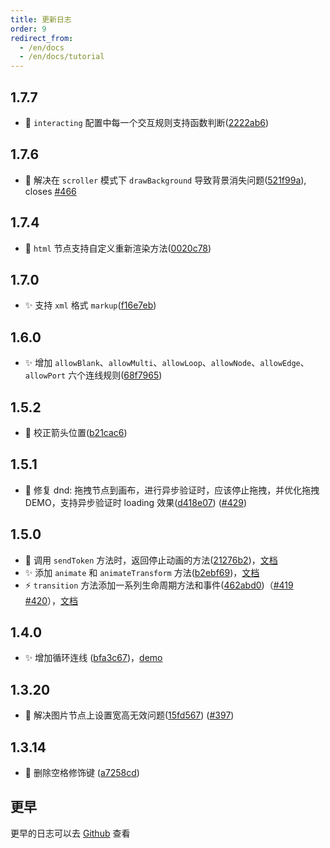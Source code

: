 ```yaml
---
title: 更新日志
order: 9
redirect_from:
  - /en/docs
  - /en/docs/tutorial
---
```


## 1.7.7

* 🐛 `interacting` 配置中每一个交互规则支持函数判断([2222ab6](https://github.com/antvis/x6/commit/2222ab683abea60e7208832e8ef856ce132c8cf0))

## 1.7.6

* 🐛 解决在 `scroller` 模式下 `drawBackground` 导致背景消失问题([521f99a](https://github.com/antvis/x6/commit/521f99a2942ec42284fefaf63fba3ddf77a7da3a)), closes [#466](https://github.com/antvis/x6/issues/466)

## 1.7.4

* 🐛 `html` 节点支持自定义重新渲染方法([0020c78](https://github.com/antvis/x6/commit/0020c781c3bb4b4747220fe327ade7e926d52014))

## 1.7.0

* ✨ 支持 `xml` 格式 `markup`([f16e7eb](https://github.com/antvis/x6/commit/f16e7eb38ca1f0dec71f51cd41b74341fc1a0f3d))

## 1.6.0

* ✨ 增加 `allowBlank`、`allowMulti`、`allowLoop`、`allowNode`、`allowEdge`、`allowPort` 六个连线规则([68f7965](https://github.com/antvis/x6/commit/68f7965699b36d6a46f25e6aba5d144fb086c9a0))


## 1.5.2

* 🐛 校正箭头位置([b21cac6](https://github.com/antvis/x6/commit/b21cac6968a548cad17c185a4219f24d135eaa8a))

## 1.5.1

* 🐛 修复 dnd: 拖拽节点到画布，进行异步验证时，应该停止拖拽，并优化拖拽 DEMO，支持异步验证时 loading 效果([d418e07](https://github.com/antvis/x6/commit/d418e07ef404881400faf03943c8c9ff067e4598)) ([#429](https://github.com/antvis/x6/issues/429))

## 1.5.0

* 🐛 调用 `sendToken` 方法时，返回停止动画的方法([21276b2](https://github.com/antvis/x6/commit/21276b2a0f396b8e8343f133fed9383142468f5d))，[文档](https://x6.antv.vision/zh/docs/tutorial/advanced/animation#%E5%BC%80%E5%A7%8B)
* ✨ 添加 `animate` 和 `animateTransform` 方法([b2ebf69](https://github.com/antvis/x6/commit/b2ebf69f2c311b1b8056179005d8fafd0a7eb8e9))，[文档](https://x6.antv.vision/zh/docs/api/view/cellview#animate)
* ⚡️ `transition` 方法添加一系列生命周期方法和事件([462abd0](https://github.com/antvis/x6/commit/462abd0aa06e28bbbabf96ffd0493af4a9af6e1a))（[#419](https://github.com/antvis/x6/issues/419) [#420](https://github.com/antvis/x6/issues/420)），[文档](https://x6.antv.vision/zh/docs/api/model/cell#%E5%8A%A8%E7%94%BB-transition)

## 1.4.0

* ✨ 增加循环连线 ([bfa3c67](https://github.com/antvis/x6/commit/bfa3c6743b42c22d64edfbf79f82913129a5a285))，[demo](https://github.com/antvis/X6/blob/master/examples/x6-example-features/src/pages/edge/loop.tsx)

## 1.3.20

* 🐛 解决图片节点上设置宽高无效问题([15fd567](https://github.com/antvis/x6/commit/15fd5673e13825a94bd05ffb4f892645ee20e887)) ([#397](https://github.com/antvis/x6/issues/397))

## 1.3.14
* 🐛 删除空格修饰键 ([a7258cd](https://github.com/antvis/x6/commit/a7258cd2db48ab63b6925101b8f98b38caa04929))

## 更早

更早的日志可以去 [Github](https://github.com/antvis/X6/blob/master/packages/x6/CHANGELOG.md) 查看